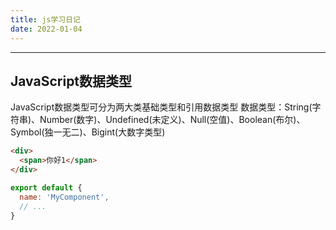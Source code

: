 ```yaml
---
title: js学习日记
date: 2022-01-04
---
```

---
JavaScript数据类型
---
JavaScript数据类型可分为两大类基础类型和引用数据类型
数据类型：String(字符串)、Number(数字)、Undefined(未定义)、Null(空值)、Boolean(布尔)、Symbol(独一无二)、Bigint(大数字类型)
``` html
<div>
  <span>你好1</span>
</div>
```

``` js
export default {
  name: 'MyComponent',
  // ...
}
```